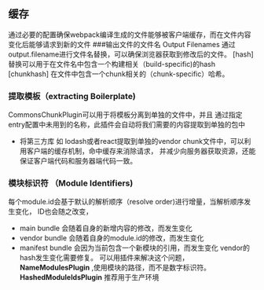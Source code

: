 ## 缓存
通过必要的配置确保webpack编译生成的文件能够被客户端缓存，而在文件内容变化后能够请求到新的文件
###输出文件的文件名 Output Filenames
通过output.filename进行文件名替换，可以确保浏览器获取到修改后的文件。
[hash]替换可以用于在文件名中包含一个构建相关（build-specific)的hash
[chunkhash] 在文件中包含一个chunk相关的（chunk-specific）哈希。

### 提取模板（extracting Boilerplate)
CommonsChunkPlugin可以用于将模板分离到单独的文件中，并且 通过指定entry配置中未用到的名称，此插件会自动将我们需要的内容提取到单独的包中
* 将第三方库 如 lodash或者react提取到单独的vendor chunk文件中，可以利用客户端的缓存机制，命中缓存来消除请求， 并减少向服务器获取资源，还能保证客户端代码和服务器端代码一致。

### 模块标识符 （Module Identifiers)
 每个module.id会基于默认的解析顺序（resolve order)进行增量，当解析顺序发生变化， ID也会随之改变， 
 * main bundle 会随着自身的新增内容的修改，而发生变化
 * vendor bundle 会随着自身的module.id的修改，而发生变化
 * manifest bundle 会因为当前包含一个新模块的引用，而发生变化
 vendor的hash发生变化需要修复。 可以用插件来解决这个问题，**NameModulesPlugin** ,使用模块的路径，而不是数字标识符。 **HashedModuleIdsPlugin** 推荐用于生产环境